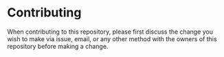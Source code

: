 # Contributing

When contributing to this repository, please first discuss the change you wish to make via issue,
email, or any other method with the owners of this repository before making a change. 

